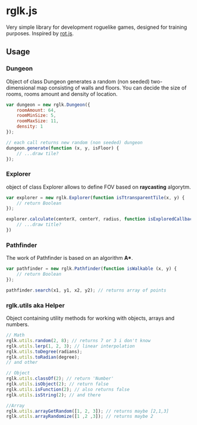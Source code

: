 # rglk.js
Very simple library for development roguelike games, designed for training purposes. Inspired by [rot.js](http://ondras.github.io/rot.js/hp/).

## Usage
### Dungeon
Object of class Dungeon generates a random (non seeded) two-dimensional map consisting of walls and floors. You can decide the size of rooms, rooms amount and density of location.
```javascript
var dungeon = new rglk.Dungeon({
	roomAmount: 64, 
	roomMinSize: 5, 
	roomMaxSize: 11, 
	density: 1
});

// each call returns new random (non seeded) dungeon
dungeon.generate(function (x, y, isFloor) {
	// ...draw tile?
});
```

### Explorer
object of class Explorer allows to define FOV based on **raycasting** algorytm.
```javascript
var explorer = new rglk.Explorer(function isTtransparentTile(x, y) {
	// return Boolean
});

explorer.calculate(centerX, centerY, radius, function isExploredCallback(x, y) {
	// ...draw title?
})
```

### Pathfinder
The work of Pathfinder is based on an algorithm __A*__.
```javascript
var pathfinder = new rglk.Pathfinder(function isWalkable (x, y) {
	// return Boolean
});

pathfinder.search(x1, y1, x2, y2); // returns array of points
```

### rglk.utils aka Helper
Object containing utility methods for working with objects, arrays and numbers.
```javascript
// Math
rglk.utils.random(2, 8); // returns 7 or 3 i don't know
rglk.utils.lerp(1, 2, 3); // linear interpolation
rglk.utils.toDegree(radians);
rglk.utils.toRadian(degree);
// and other

// Object
rglk.utils.classOf(2); // return 'Number'
rglk.utils.isObject(2); // return false
rglk.utils.isFunction(2); // also returns false
rglk.utils.isString(2); // and there

//Array
rglk.utils.arrayGetRandom([1, 2, 3]); // returns maybe [2,1,3]
rglk.utils.arrayRandomize([1 ,2 ,3]); // returns maybe 2
```
